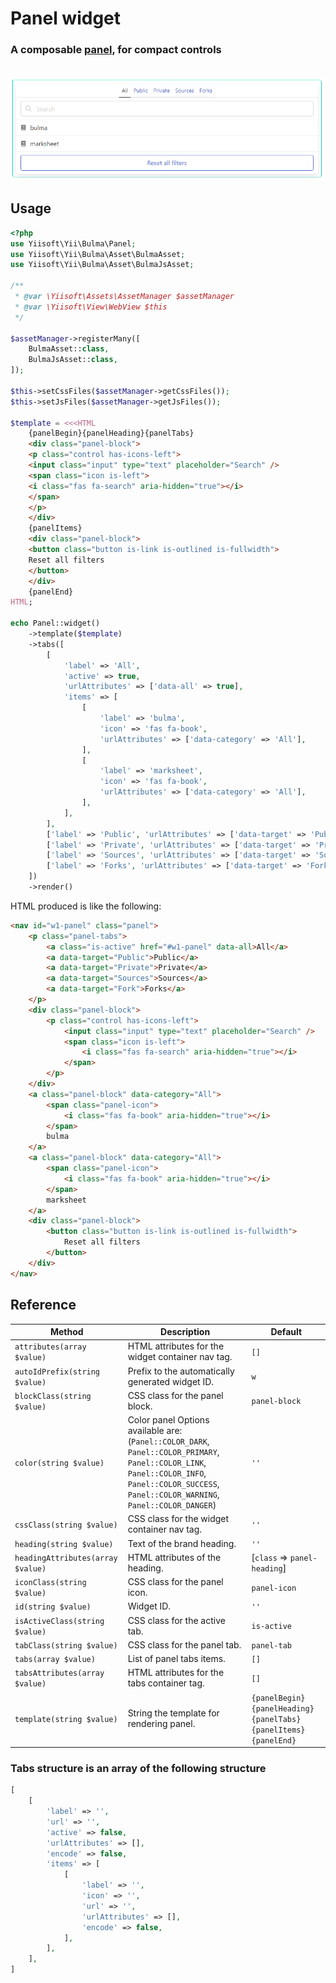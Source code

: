 # Panel widget

### A composable [panel](https://bulma.io/documentation/components/panel/), for compact controls

<p align="center">
    </br>
    <img src="../../images/panel.png">
</p>

## Usage

```php
<?php
use Yiisoft\Yii\Bulma\Panel;
use Yiisoft\Yii\Bulma\Asset\BulmaAsset;
use Yiisoft\Yii\Bulma\Asset\BulmaJsAsset;

/**
 * @var \Yiisoft\Assets\AssetManager $assetManager
 * @var \Yiisoft\View\WebView $this
 */

$assetManager->registerMany([
    BulmaAsset::class,
    BulmaJsAsset::class,
]);

$this->setCssFiles($assetManager->getCssFiles());
$this->setJsFiles($assetManager->getJsFiles());

$template = <<<HTML
    {panelBegin}{panelHeading}{panelTabs}
    <div class="panel-block">
    <p class="control has-icons-left">
    <input class="input" type="text" placeholder="Search" />
    <span class="icon is-left">
    <i class="fas fa-search" aria-hidden="true"></i>
    </span>
    </p>
    </div>
    {panelItems}
    <div class="panel-block">
    <button class="button is-link is-outlined is-fullwidth">
    Reset all filters
    </button>
    </div>
    {panelEnd}
HTML;

echo Panel::widget()
    ->template($template)
    ->tabs([
        [
            'label' => 'All',
            'active' => true,
            'urlAttributes' => ['data-all' => true],
            'items' => [
                [
                    'label' => 'bulma',
                    'icon' => 'fas fa-book',
                    'urlAttributes' => ['data-category' => 'All'],
                ],
                [
                    'label' => 'marksheet',
                    'icon' => 'fas fa-book',
                    'urlAttributes' => ['data-category' => 'All'],
                ],
            ],
        ],
        ['label' => 'Public', 'urlAttributes' => ['data-target' => 'Public']],
        ['label' => 'Private', 'urlAttributes' => ['data-target' => 'Private']],
        ['label' => 'Sources', 'urlAttributes' => ['data-target' => 'Sources']],
        ['label' => 'Forks', 'urlAttributes' => ['data-target' => 'Fork']],
    ])
    ->render()
```

HTML produced is like the following:

```html
<nav id="w1-panel" class="panel">
    <p class="panel-tabs">
        <a class="is-active" href="#w1-panel" data-all>All</a>
        <a data-target="Public">Public</a>
        <a data-target="Private">Private</a>
        <a data-target="Sources">Sources</a>
        <a data-target="Fork">Forks</a>
    </p>
    <div class="panel-block">
        <p class="control has-icons-left">
            <input class="input" type="text" placeholder="Search" />
            <span class="icon is-left">
                <i class="fas fa-search" aria-hidden="true"></i>
            </span>
        </p>
    </div>
    <a class="panel-block" data-category="All">
        <span class="panel-icon">
            <i class="fas fa-book" aria-hidden="true"></i>
        </span>
        bulma
    </a>
    <a class="panel-block" data-category="All">
        <span class="panel-icon">
            <i class="fas fa-book" aria-hidden="true"></i>
        </span>
        marksheet
    </a>
    <div class="panel-block">
        <button class="button is-link is-outlined is-fullwidth">
            Reset all filters
        </button>
    </div>
</nav>
```

## Reference

Method | Description | Default
-------|-------------|---------
`attributes(array $value)` | HTML attributes for the widget container nav tag. | `[]`
`autoIdPrefix(string $value)` | Prefix to the automatically generated widget ID. | `w`
`blockClass(string $value)` | CSS class for the panel block. | `panel-block`
`color(string $value)` | Color panel Options available are: (`Panel::COLOR_DARK`, `Panel::COLOR_PRIMARY`, `Panel::COLOR_LINK`, `Panel::COLOR_INFO`, `Panel::COLOR_SUCCESS`, `Panel::COLOR_WARNING`, `Panel::COLOR_DANGER`) | `''`
`cssClass(string $value)` | CSS class for the widget container nav tag. | `''`
`heading(string $value)` | Text of the brand heading. | `''`
`headingAttributes(array $value)` | HTML attributes of the heading. | [`class` => `panel-heading`]
`iconClass(string $value)` | CSS class for the panel icon. | `panel-icon`
`id(string $value)` | Widget ID. | `''`
`isActiveClass(string $value)` | CSS class for the active tab. | `is-active`
`tabClass(string $value)` | CSS class for the panel tab. | `panel-tab`
`tabs(array $value)` | List of panel tabs items. | `[]`
`tabsAttributes(array $value)` | HTML attributes for the tabs container tag. | `[]`
`template(string $value)` | String the template for rendering panel. | `{panelBegin}{panelHeading}{panelTabs}{panelItems}{panelEnd}`

### Tabs structure is an array of the following structure

```php
[
    [
        'label' => '',
        'url' => '',
        'active' => false,
        'urlAttributes' => [],
        'encode' => false,
        'items' => [
            [
                'label' => '',
                'icon' => '',
                'url' => '',
                'urlAttributes' => [],
                'encode' => false,
            ],
        ],
    ],
]
